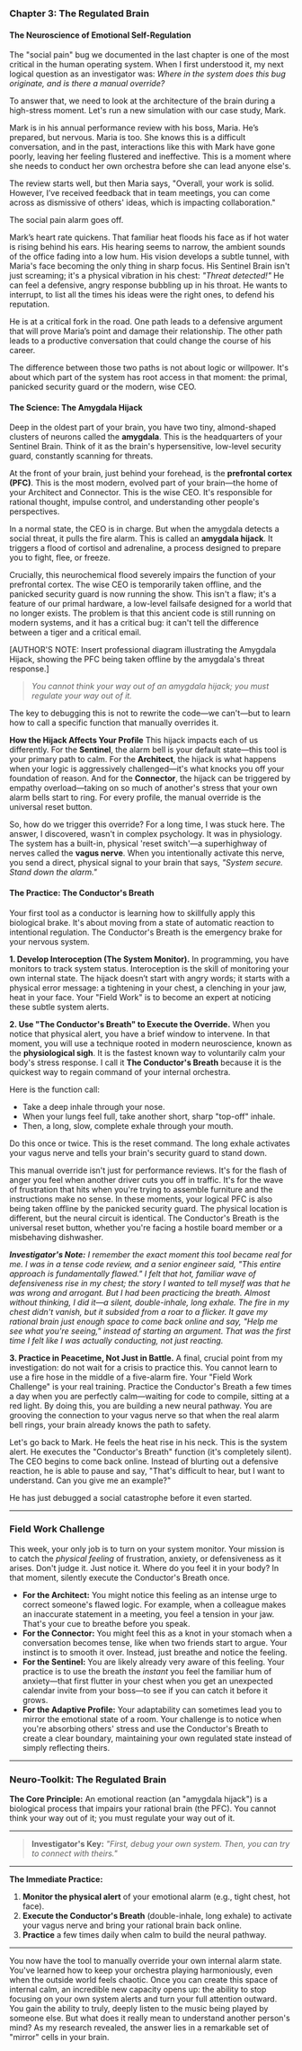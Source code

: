 ### **Chapter 3: The Regulated Brain**
#### The Neuroscience of Emotional Self-Regulation

The "social pain" bug we documented in the last chapter is one of the most critical in the human operating system. When I first understood it, my next logical question as an investigator was: *Where in the system does this bug originate, and is there a manual override?*

To answer that, we need to look at the architecture of the brain during a high-stress moment. Let's run a new simulation with our case study, Mark.

Mark is in his annual performance review with his boss, Maria. He’s prepared, but nervous. Maria is too. She knows this is a difficult conversation, and in the past, interactions like this with Mark have gone poorly, leaving her feeling flustered and ineffective. This is a moment where she needs to conduct her own orchestra before she can lead anyone else's.

The review starts well, but then Maria says, "Overall, your work is solid. However, I’ve received feedback that in team meetings, you can come across as dismissive of others' ideas, which is impacting collaboration."

The social pain alarm goes off.

Mark’s heart rate quickens. That familiar heat floods his face as if hot water is rising behind his ears. His hearing seems to narrow, the ambient sounds of the office fading into a low hum. His vision develops a subtle tunnel, with Maria's face becoming the only thing in sharp focus. His Sentinel Brain isn't just screaming; it's a physical vibration in his chest: *"Threat detected!"* He can feel a defensive, angry response bubbling up in his throat. He wants to interrupt, to list all the times his ideas were the right ones, to defend his reputation.

He is at a critical fork in the road. One path leads to a defensive argument that will prove Maria’s point and damage their relationship. The other path leads to a productive conversation that could change the course of his career.

The difference between those two paths is not about logic or willpower. It's about which part of the system has root access in that moment: the primal, panicked security guard or the modern, wise CEO.

#### **The Science: The Amygdala Hijack**

Deep in the oldest part of your brain, you have two tiny, almond-shaped clusters of neurons called the **amygdala**. This is the headquarters of your Sentinel Brain. Think of it as the brain's hypersensitive, low-level security guard, constantly scanning for threats.

At the front of your brain, just behind your forehead, is the **prefrontal cortex (PFC)**. This is the most modern, evolved part of your brain—the home of your Architect and Connector. This is the wise CEO. It's responsible for rational thought, impulse control, and understanding other people's perspectives.

In a normal state, the CEO is in charge. But when the amygdala detects a social threat, it pulls the fire alarm. This is called an **amygdala hijack**. It triggers a flood of cortisol and adrenaline, a process designed to prepare you to fight, flee, or freeze.

Crucially, this neurochemical flood severely impairs the function of your prefrontal cortex. The wise CEO is temporarily taken offline, and the panicked security guard is now running the show. This isn't a flaw; it's a feature of our primal hardware, a low-level failsafe designed for a world that no longer exists. The problem is that this ancient code is still running on modern systems, and it has a critical bug: it can't tell the difference between a tiger and a critical email.

[AUTHOR'S NOTE: Insert professional diagram illustrating the Amygdala Hijack, showing the PFC being taken offline by the amygdala's threat response.]

> *You cannot think your way out of an amygdala hijack; you must regulate your way out of it.*

The key to debugging this is not to rewrite the code—we can't—but to learn how to call a specific function that manually overrides it.

**How the Hijack Affects Your Profile**
This hijack impacts each of us differently. For the **Sentinel**, the alarm bell is your default state—this tool is your primary path to calm. For the **Architect**, the hijack is what happens when your logic is aggressively challenged—it's what knocks you off your foundation of reason. And for the **Connector**, the hijack can be triggered by empathy overload—taking on so much of another's stress that your own alarm bells start to ring. For every profile, the manual override is the universal reset button.

So, how do we trigger this override? For a long time, I was stuck here. The answer, I discovered, wasn't in complex psychology. It was in physiology. The system has a built-in, physical 'reset switch'—a superhighway of nerves called the **vagus nerve**. When you intentionally activate this nerve, you send a direct, physical signal to your brain that says, *"System secure. Stand down the alarm."*

#### **The Practice: The Conductor's Breath**

Your first tool as a conductor is learning how to skillfully apply this biological brake. It's about moving from a state of automatic reaction to intentional regulation. The Conductor's Breath is the emergency brake for your nervous system.

**1. Develop Interoception (The System Monitor).**
In programming, you have monitors to track system status. Interoception is the skill of monitoring your own internal state. The hijack doesn’t start with angry words; it starts with a physical error message: a tightening in your chest, a clenching in your jaw, heat in your face. Your "Field Work" is to become an expert at noticing these subtle system alerts.

**2. Use "The Conductor's Breath" to Execute the Override.**
When you notice that physical alert, you have a brief window to intervene. In that moment, you will use a technique rooted in modern neuroscience, known as the **physiological sigh**. It is the fastest known way to voluntarily calm your body's stress response. I call it **The Conductor's Breath** because it is the quickest way to regain command of your internal orchestra.

Here is the function call:
*   Take a deep inhale through your nose.
*   When your lungs feel full, take another short, sharp "top-off" inhale.
*   Then, a long, slow, complete exhale through your mouth.

Do this once or twice. This is the reset command. The long exhale activates your vagus nerve and tells your brain's security guard to stand down.

This manual override isn't just for performance reviews. It's for the flash of anger you feel when another driver cuts you off in traffic. It's for the wave of frustration that hits when you're trying to assemble furniture and the instructions make no sense. In these moments, your logical PFC is also being taken offline by the panicked security guard. The physical location is different, but the neural circuit is identical. The Conductor's Breath is the universal reset button, whether you're facing a hostile board member or a misbehaving dishwasher.

***Investigator's Note:*** *I remember the exact moment this tool became real for me. I was in a tense code review, and a senior engineer said, "This entire approach is fundamentally flawed." I felt that hot, familiar wave of defensiveness rise in my chest; the story I wanted to tell myself was that he was wrong and arrogant. But I had been practicing the breath. Almost without thinking, I did it—a silent, double-inhale, long exhale. The fire in my chest didn't vanish, but it subsided from a roar to a flicker. It gave my rational brain just enough space to come back online and say, "Help me see what you're seeing," instead of starting an argument. That was the first time I felt like I was actually conducting, not just reacting.*

**3. Practice in Peacetime, Not Just in Battle.**
A final, crucial point from my investigation: do not wait for a crisis to practice this. You cannot learn to use a fire hose in the middle of a five-alarm fire. Your "Field Work Challenge" is your real training. Practice the Conductor's Breath a few times a day when you are perfectly calm—waiting for code to compile, sitting at a red light. By doing this, you are building a new neural pathway. You are grooving the connection to your vagus nerve so that when the real alarm bell rings, your brain already knows the path to safety.

Let's go back to Mark. He feels the heat rise in his neck. This is the system alert. He executes the "Conductor's Breath" function (it's completely silent). The CEO begins to come back online. Instead of blurting out a defensive reaction, he is able to pause and say, "That's difficult to hear, but I want to understand. Can you give me an example?"

He has just debugged a social catastrophe before it even started.

---
### **Field Work Challenge**

This week, your only job is to turn on your system monitor. Your mission is to catch the *physical feeling* of frustration, anxiety, or defensiveness as it arises. Don't judge it. Just notice it. Where do you feel it in your body? In that moment, silently execute the Conductor's Breath once.

*   **For the Architect:** You might notice this feeling as an intense urge to correct someone's flawed logic. For example, when a colleague makes an inaccurate statement in a meeting, you feel a tension in your jaw. That's your cue to breathe before you speak.
*   **For the Connector:** You might feel this as a knot in your stomach when a conversation becomes tense, like when two friends start to argue. Your instinct is to smooth it over. Instead, just breathe and notice the feeling.
*   **For the Sentinel:** You are likely already very aware of this feeling. Your practice is to use the breath the *instant* you feel the familiar hum of anxiety—that first flutter in your chest when you get an unexpected calendar invite from your boss—to see if you can catch it before it grows.
*   **For the Adaptive Profile:** Your adaptability can sometimes lead you to mirror the emotional state of a room. Your challenge is to notice when you're absorbing others' stress and use the Conductor's Breath to create a clear boundary, maintaining your own regulated state instead of simply reflecting theirs.

---
### **Neuro-Toolkit: The Regulated Brain**

**The Core Principle:**
An emotional reaction (an "amygdala hijack") is a biological process that impairs your rational brain (the PFC). You cannot think your way out of it; you must regulate your way out of it.

---

> **Investigator's Key:**
> *"First, debug your own system. Then, you can try to connect with theirs."*

---

**The Immediate Practice:**
1.  **Monitor the physical alert** of your emotional alarm (e.g., tight chest, hot face).
2.  **Execute the Conductor's Breath** (double-inhale, long exhale) to activate your vagus nerve and bring your rational brain back online.
3.  **Practice** a few times daily when calm to build the neural pathway.

---

You now have the tool to manually override your own internal alarm state. You've learned how to keep your orchestra playing harmoniously, even when the outside world feels chaotic. Once you can create this space of internal calm, an incredible new capacity opens up: the ability to stop focusing on your own system alerts and turn your full attention outward. You gain the ability to truly, deeply listen to the music being played by someone else. But what does it really mean to understand another person's mind? As my research revealed, the answer lies in a remarkable set of "mirror" cells in your brain.
      